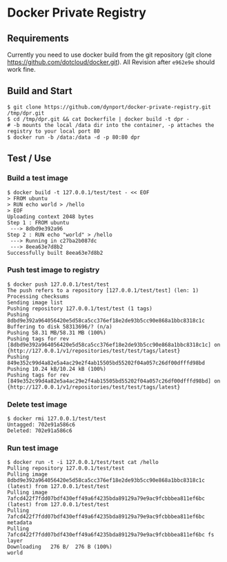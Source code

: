 # Docker Private Registry

## Requirements

Currently you need to use docker build from the git repository (git clone https://github.com/dotcloud/docker.git).
All Revision after `e962e9e` should work fine. 

## Build and Start

    $ git clone https://github.com/dynport/docker-private-registry.git /tmp/dpr.git
    $ cd /tmp/dpr.git && cat Dockerfile | docker build -t dpr -
    # -b mounts the local /data dir into the container, -p attaches the registry to your local port 80
    $ docker run -b /data:/data -d -p 80:80 dpr               

## Test / Use

### Build a test image

    $ docker build -t 127.0.0.1/test/test - << EOF
    > FROM ubuntu
    > RUN echo world > /hello
    > EOF
    Uploading context 2048 bytes
    Step 1 : FROM ubuntu
     ---> 8dbd9e392a96
    Step 2 : RUN echo "world" > /hello
     ---> Running in c27ba2b087dc
     ---> 8eea63e7d8b2
    Successfully built 8eea63e7d8b2

### Push test image to registry

    $ docker push 127.0.0.1/test/test
    The push refers to a repository [127.0.0.1/test/test] (len: 1)
    Processing checksums
    Sending image list
    Pushing repository 127.0.0.1/test/test (1 tags)
    Pushing 8dbd9e392a964056420e5d58ca5cc376ef18e2de93b5cc90e868a1bbc8318c1c
    Buffering to disk 58313696/? (n/a)
    Pushing 58.31 MB/58.31 MB (100%)
    Pushing tags for rev [8dbd9e392a964056420e5d58ca5cc376ef18e2de93b5cc90e868a1bbc8318c1c] on {http://127.0.0.1/v1/repositories/test/test/tags/latest}
    Pushing 849e352c99d4a82e5a4ac29e2f4ab15505bd55202f04a057c26df00dfffd98bd
    Pushing 10.24 kB/10.24 kB (100%)
    Pushing tags for rev [849e352c99d4a82e5a4ac29e2f4ab15505bd55202f04a057c26df00dfffd98bd] on {http://127.0.0.1/v1/repositories/test/test/tags/latest}

### Delete test image

    $ docker rmi 127.0.0.1/test/test
    Untagged: 702e91a586c6
    Deleted: 702e91a586c6

### Run test image

    $ docker run -t -i 127.0.0.1/test/test cat /hello
    Pulling repository 127.0.0.1/test/test
    Pulling image 8dbd9e392a964056420e5d58ca5cc376ef18e2de93b5cc90e868a1bbc8318c1c (latest) from 127.0.0.1/test/test
    Pulling image 7afcd422f7fdd07bdf430eff49a6f4235bda89129a79e9ac9fcbbbea811ef6bc (latest) from 127.0.0.1/test/test
    Pulling 7afcd422f7fdd07bdf430eff49a6f4235bda89129a79e9ac9fcbbbea811ef6bc metadata
    Pulling 7afcd422f7fdd07bdf430eff49a6f4235bda89129a79e9ac9fcbbbea811ef6bc fs layer
    Downloading   276 B/  276 B (100%)
    world

